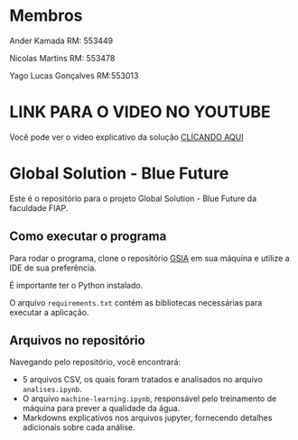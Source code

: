 # Membros

Ander Kamada       RM: 553449 

Nicolas Martins      RM: 553478 

Yago Lucas Gonçalves    RM:553013 

# LINK PARA O VIDEO NO YOUTUBE
Você pode ver o video explicativo da solução [CLICANDO AQUI](https://www.youtube.com/watch?v=2tpnEAn47Mw)

# Global Solution - Blue Future

Este é o repositório para o projeto Global Solution - Blue Future da faculdade FIAP.

## Como executar o programa

Para rodar o programa, clone o repositório [GSIA](https://github.com/nemcolas/GSIA.git) em sua máquina e utilize a IDE de sua preferência.

É importante ter o Python instalado.

O arquivo `requirements.txt` contém as bibliotecas necessárias para executar a aplicação.

## Arquivos no repositório

Navegando pelo repositório, você encontrará:


- 5 arquivos CSV, os quais foram tratados e analisados no arquivo `analises.ipynb`.
- O arquivo `machine-learning.ipynb`, responsável pelo treinamento de máquina para prever a qualidade da água.
- Markdowns explicativos nos arquivos jupyter, fornecendo detalhes adicionais sobre cada análise.

